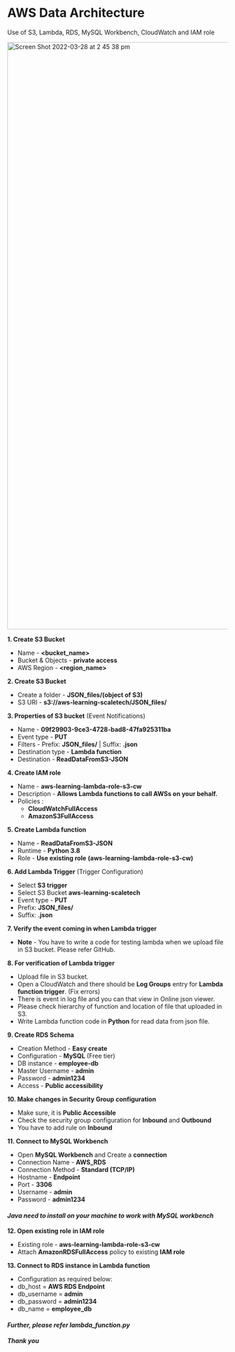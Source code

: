 
# AWS Data Architecture

Use of S3, Lambda, RDS, MySQL Workbench, CloudWatch and IAM role


<img width="1342" alt="Screen Shot 2022-03-28 at 2 45 38 pm" src="https://user-images.githubusercontent.com/96478746/160584241-d578e3c1-48fe-4998-9c1b-5cd3c9c76d7a.png">


**1. Create S3 Bucket**

- Name - **<bucket_name>**  
- Bucket & Objects - **private access**  
- AWS Region - **<region_name>**  

**2. Create S3 Bucket**  
- Create a folder - **JSON_files/(object of S3)**  
- S3 URI - **s3://aws-learning-scaletech/JSON_files/**  

**3. Properties of S3 bucket** (Event Notifications)
- Name - **09f29903-9ce3-4728-bad8-47fa925311ba**  
- Event type - **PUT**  
- Filters - Prefix: **JSON_files/** | Suffix: **.json**  
- Destination type - **Lambda function**  
- Destination - **ReadDataFromS3-JSON**

**4. Create IAM role**  
- Name - **aws-learning-lambda-role-s3-cw**  
- Description - **Allows Lambda functions to call AWSs on your behalf.**   
- Policies :  
    - **CloudWatchFullAccess** 
    - **AmazonS3FullAccess**

**5. Create Lambda function**  
- Name - **ReadDataFromS3-JSON**  
- Runtime - **Python 3.8**  
- Role - **Use existing role** **(aws-learning-lambda-role-s3-cw)**

**6. Add Lambda Trigger** (Trigger Configuration)
- Select **S3 trigger**  
- Select S3 Bucket **aws-learning-scaletech**  
- Event type - **PUT**  
- Prefix: **JSON_files/**  
- Suffix: **.json**  

**7. Verify the event coming in when Lambda trigger**  
- **Note** - You have to write a code for testing lambda when we upload file in S3 bucket. Please refer GitHub.  

**8. For verification of Lambda trigger**  
- Upload file in S3 bucket.
- Open a CloudWatch and there should be **Log Groups** entry for **Lambda function trigger**. (Fix errors)
- There is event in log file and you can that view in Online json viewer.
- Please check hierarchy of function and location of file that uploaded in S3.  
- Write Lambda function code in **Python** for read data from json file.  

**9. Create RDS Schema**
- Creation Method - **Easy create**
- Configuration - **MySQL** (Free tier)
- DB instance - **employee-db**
- Master Username - **admin**
- Password - **admin1234**
- Access - **Public accessibility** 

**10. Make changes in Security Group configuration**  
- Make sure, it is **Public Accessible**
- Check the security group configuration for **Inbound** and **Outbound**
- You have to add rule on **Inbound**

**11. Connect to MySQL Workbench**
- Open **MySQL Workbench** and Create a **connection**
- Connection Name - **AWS_RDS**
- Connection Method - **Standard (TCP/IP)**
- Hostname - **Endpoint**
- Port - **3306**
- Username - **admin**
- Password - **admin1234**

#### *Java need to install on your machine to work with MySQL workbench*

**12. Open existing role in IAM role**  
- Existing role - **aws-learning-lambda-role-s3-cw**
- Attach **AmazonRDSFullAccess** policy to existing **IAM role**

**13. Connect to RDS instance in Lambda function**
- Configuration as required below:
- db_host = **AWS RDS Endpoint**
- db_username = **admin**
- db_password = **admin1234**
- db_name = **employee_db**

#### *Further, please refer lambda_function.py*

##### *Thank you*
